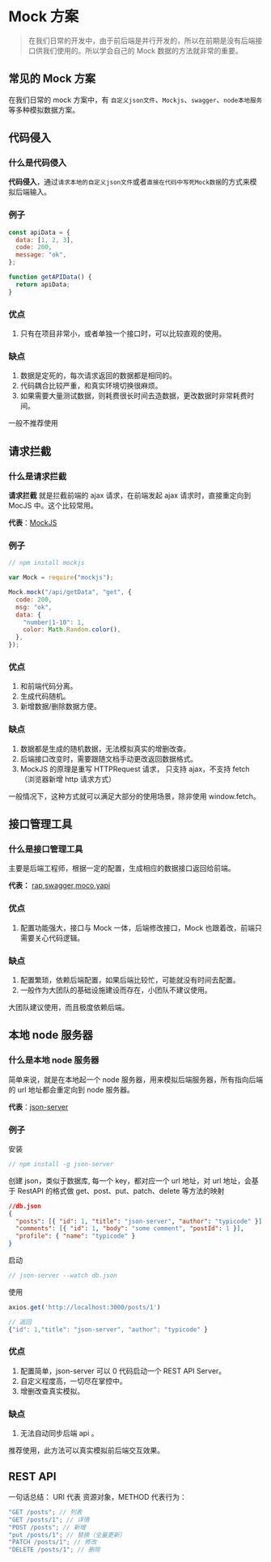 # Mock 方案

> 在我们日常的开发中，由于前后端是并行开发的，所以在前期是没有后端接口供我们使用的。所以学会自己的 Mock 数据的方法就非常的重要。

## 常见的 Mock 方案

在我们日常的 mock 方案中，有 `自定义json文件`、`Mockjs`、`swagger`、`node本地服务`等多种模拟数据方案。

## 代码侵入

### 什么是代码侵入

**代码侵入**，通过`请求本地的自定义json文件`或者`直接在代码中写死Mock数据`的方式来模拟后端输入。

### 例子

```js
const apiData = {
  data: [1, 2, 3],
  code: 200,
  message: "ok",
};

function getAPIData() {
  return apiData;
}
```

### 优点

1. 只有在项目非常小，或者单独一个接口时，可以比较直观的使用。

### 缺点

1. 数据是定死的，每次请求返回的数据都是相同的。
2. 代码耦合比较严重，和真实环境切换很麻烦。
3. 如果需要大量测试数据，则耗费很长时间去造数据，更改数据时非常耗费时间。

一般不推荐使用

## 请求拦截

### 什么是请求拦截

**请求拦截** 就是拦截前端的 ajax 请求，在前端发起 ajax 请求时，直接重定向到 MocJS 中。这个比较常用。

**代表**：[MockJS](http://mockjs.com/)

### 例子

```js
// npm install mockjs

var Mock = require("mockjs");

Mock.mock("/api/getData", "get", {
  code: 200,
  msg: "ok",
  data: {
    "number|1-10": 1,
    color: Math.Random.color(),
  },
});
```

### 优点

1. 和前端代码分离。
2. 生成代码随机。
3. 新增数据/删除数据方便。

### 缺点

1. 数据都是生成的随机数据，无法模拟真实的增删改查。
2. 后端接口改变时，需要跟随文档手动更改返回数据格式。
3. MockJS 的原理是重写 HTTPRequest 请求， 只支持 ajax，不支持 fetch（浏览器新增 http 请求方式）

一般情况下，这种方式就可以满足大部分的使用场景，除非使用 window.fetch。

## 接口管理工具

### 什么是接口管理工具

主要是后端工程师，根据一定的配置，生成相应的数据接口返回给前端。

**代表：** [rap](https://github.com/thx/rap2-delos),[swagger](https://swagger.io/),[moco](https://github.com/dreamhead/moco/blob/master/moco-doc/apis.md),[yapi](https://github.com/YMFE/yapi)

### 优点

1. 配置功能强大，接口与 Mock 一体，后端修改接口，Mock 也跟着改，前端只需要关心代码逻辑。

### 缺点

1. 配置繁琐，依赖后端配置，如果后端比较忙，可能就没有时间去配置。
2. 一般作为大团队的基础设施建设而存在，小团队不建议使用。

大团队建议使用，而且极度依赖后端。

## 本地 node 服务器

### 什么是本地 node 服务器

简单来说，就是在本地起一个 node 服务器，用来模拟后端服务器，所有指向后端的 url 地址都会重定向到 node 服务器。

**代表**：[json-server](https://github.com/typicode/json-server)

### 例子

安装

```js
// npm install -g json-server
```

创建 json，类似于数据库, 每一个 key，都对应一个 url 地址，对 url 地址，会基于 RestAPI 的格式做 get、post、put、patch、delete 等方法的映射

```json
//db.json
{
  "posts": [{ "id": 1, "title": "json-server", "author": "typicode" }],
  "comments": [{ "id": 1, "body": "some comment", "postId": 1 }],
  "profile": { "name": "typicode" }
}
```

启动

```js
// json-server --watch db.json
```

使用

```js
axios.get('http://localhost:3000/posts/1')

// 返回
{"id": 1,"title": "json-server", "author": "typicode" }
```

### 优点

1. 配置简单，json-server 可以 0 代码启动一个 REST API Server。
2. 自定义程度高，一切尽在掌控中。
3. 增删改查真实模拟。

### 缺点

1. 无法自动同步后端 api 。

推荐使用，此方法可以真实模拟前后端交互效果。

## REST API

一句话总结： URI 代表 资源对象，METHOD 代表行为：

```js
"GET /posts"; // 列表
"GET /posts/1"; // 详情
"POST /posts"; // 新增
"put /posts/1"; // 替换（全量更新）
"PATCH /posts/1"; // 修改
"DELETE /posts/1"; // 删除

```
